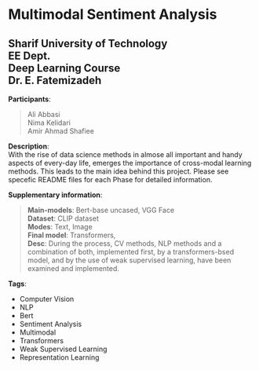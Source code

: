 # Multimodal Sentiment Analysis
## Sharif University of Technology <br/> EE Dept. <br/> Deep Learning Course<br/> Dr. E. Fatemizadeh

**Participants**:<br/>
> Ali Abbasi <br/>
> Nima Kelidari <br/>
> Amir Ahmad Shafiee

**Description**:<br/> With the rise of data science methods in almose all important and handy aspects of every-day life, emerges the importance of cross-modal learning methods. This leads to the main idea behind this project. Please see specefic README files for each Phase for detailed information.<br/>

**Supplementary information**:
>**Main-models**: Bert-base uncased, VGG Face<br/>
>**Dataset**: CLIP dataset<br/>
>**Modes**: Text, Image<br/>
>**Final model**: Transformers,<br/>
>**Desc**: During the process, CV methods, NLP methods and a combination of both, implemented first, by a transformers-bsed model, and by the use of weak supervised learning, have been examined and implemented.<br/>

**Tags**:<br/>
* Computer Vision
* NLP
* Bert
* Sentiment Analysis
* Multimodal
* Transformers
* Weak Supervised Learning
* Representation Learning

